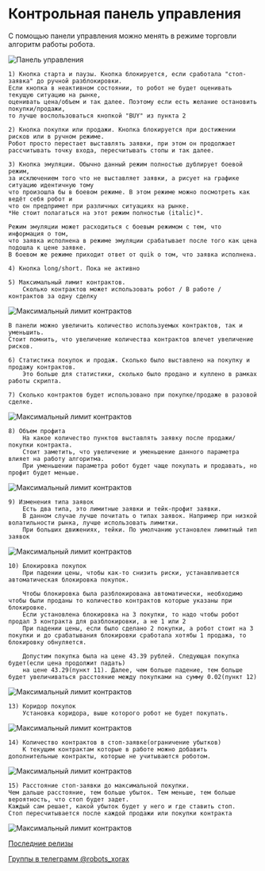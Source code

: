 # Контрольная панель управления

С помощью панели управления можно менять в режиме торговли алгоритм работы робота. 

![Панель управления](https://raw.githubusercontent.com/koras/robot_xorax/master/images/readme/control_panel_read.png)


    1) Кнопка старта и паузы. Кнопка блокируется, если сработала "стоп-заявка" до ручной разблокировки. 
    Если кнопка в неактивном состоянии, то робот не будет оценивать текущую ситуацию на рынке, 
    оценивать цена/объем и так далее. Поэтому если есть желание остановить покупки/продажи, 
    то лучше воспользоваться кнопкой "BUY" из пункта 2
    
    2) Кнопка покупки или продажи. Кнопка блокируется при достижении рисков или в ручном режиме. 
    Робот просто перестает выставлять заявки, при этом он продолжает рассчитывать точку входа, пересчитывать стопы и так далее.

    3) Кнопка эмуляции. Обычно данный режим полностью дублирует боевой режим, 
    за исключением того что не выставляет заявки, а рисует на графике ситуацию идентичную тому 
    что произошла бы в боевом режиме. В этом режиме можно посмотреть как ведёт себя робот и 
    что он предпримет при различных ситуациях на рынке. 
    *Не стоит полагаться на этот режим полностью (italic)*. 
    
    Режим эмуляции может расходиться с боевым режимом с тем, что информация о том, 
    что заявка исполнена в режиме эмуляции срабатывает после того как цена подошла к цене заявке. 
    В боевом же режиме приходит ответ от quik о том, что заявка исполнена.

    4) Кнопка long/short. Пока не активно

    5) Максимальный лимит контрактов. 
        Сколько контрактов может использовать робот / В работе / контрактов за одну сделку

![Максимальный лимит контрактов](https://raw.githubusercontent.com/koras/robot_xorax/master/images/readme/panel_limit.PNG)

    В панели можно увеличить количество используемых контрактов, так и уменьшить. 
    Стоит помнить, что увеличение количества контрактов влечет увеличение рисков.

    6) Статистика покупок и продаж. Сколько было выставлено на покупку и продажу контрактов. 
        Это больше для статистики, сколько было продано и куплено в рамках работы скрипта.
        
    7) Сколько контрактов будет использовано при покупке/продаже в разовой сделке.
![Максимальный лимит контрактов](https://raw.githubusercontent.com/koras/robot_xorax/master/images/readme/panel_use_limit.PNG)

    8) Объем профита
        На какое количество пунктов выставлять заявку после продажи/покупки контракта. 
        Стоит заметить, что увеличение и уменьшение данного параметра влияет на работу алгоритма. 
        При уменьшении параметра робот будет чаще покупать и продавать, но профит будет меньше.
![Максимальный лимит контрактов](https://raw.githubusercontent.com/koras/robot_xorax/master/images/readme/panel_profit.PNG)

    9) Изменения типа заявок
        Есть два типа, это лимитные заявки и тейк-профит заявки. 
        В данном случае лучше почитать о типах заявок. Например при низкой волатильности рынка, лучше использовать лимитки. 
        При больших движениях, тейки. По умолчанию установлен лимитный тип заявок
![Максимальный лимит контрактов](https://raw.githubusercontent.com/koras/robot_xorax/master/images/readme/panel_taik.PNG)
        
    10) Блокировка покупок
        При падении цены, чтобы как-то снизить риски, устанавливается автоматическая блокировка покупок.
        
        Чтобы блокировка была разблокирована автоматически, необходимо чтобы были проданы то количество контрактов которые указаны при блокировке.
        Если установлена блокировка на 3 покупки, то надо чтобы робот продал 3 контракта для разблокировки, а не 1 или 2
        При падении цены, если было сделано 2 покупки, а робот стоит на 3 покупки и до срабатывания блокировки сработала хотябы 1 продажа, то блокировку обнуляется.
        
        Допустим покупка была на цене 43.39 рублей. Следующая покупка будет(если цена продолжит падать) 
        на цене 43.29(пункт 11). Далее, чем больше падение, тем больше будет увеличиваться расстояние между покупками на сумму 0.02(пункт 12)
![Максимальный лимит контрактов](https://raw.githubusercontent.com/koras/robot_xorax/master/images/readme/panel_block_buy.PNG)
        
    13) Коридор покупок
        Установка коридора, выше которого робот не будет покупать. 
![Максимальный лимит контрактов](https://raw.githubusercontent.com/koras/robot_xorax/master/images/readme/panel_up.PNG)

    14) Количество контрактов в стоп-заявке(ограничение убытков)
        К текущим контрактам которые в работе можно добавить дополнительные контракты, которые не учитываются роботом.
![Максимальный лимит контрактов](https://raw.githubusercontent.com/koras/robot_xorax/master/images/readme/panel_add_stop.PNG)
 
    15) Расстояние стоп-заявки до максимальной покупки.
    Чем дальше расстояние, тем больше убыток. Тем меньше, тем больше вероятность, что стоп будет задет.
    Каждый сам решает, какой убыток будет у него и где ставить стоп.
    Стоп пересчитывается после каждой продажи или покупки контракта
![Максимальный лимит контрактов](https://raw.githubusercontent.com/koras/robot_xorax/master/images/readme/panel_stop_max.PNG)

 

[Последние релизы](https://github.com/koras/robot_xorax/releases)

[Группы в телеграмм @robots_xorax](https://t.me/robots_xorax)


